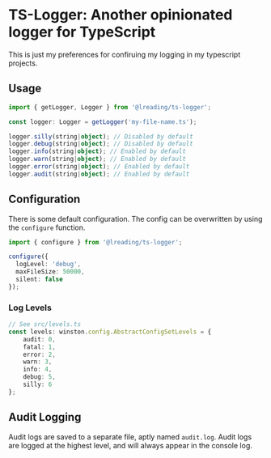 # TS-Logger: Another opinionated logger for TypeScript
This is just my preferences for confiruing my logging in my typescript projects.

## Usage
```typescript
import { getLogger, Logger } from '@lreading/ts-logger';

const logger: Logger = getLogger('my-file-name.ts');

logger.silly(string|object); // Disabled by default
logger.debug(string|object); // Disabled by default
logger.info(string|object); // Enabled by default
logger.warn(string|object); // Enabled by default
logger.error(string|object); // Enabled by default
logger.audit(string|object); // Enabled by default
```

## Configuration
There is some default configuration.  The config can be overwritten by using the `configure` function.

```typescript
import { configure } from '@lreading/ts-logger';

configure({
  logLevel: 'debug',
  maxFileSize: 50000,
  silent: false
});
```

### Log Levels
```typescript
// See src/levels.ts
const levels: winston.config.AbstractConfigSetLevels = {
	audit: 0,
	fatal: 1,
	error: 2,
	warn: 3,
	info: 4,
	debug: 5,
	silly: 6
};
```

## Audit Logging
Audit logs are saved to a separate file, aptly named `audit.log`.  Audit logs are logged at the highest level, and will always appear in the console log.
